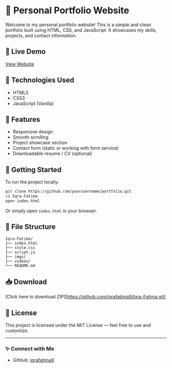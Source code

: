 # 💼 Personal Portfolio Website

Welcome to my personal portfolio website! This is a simple and clean portfolio built using HTML, CSS, and JavaScript. It showcases my skills, projects, and contact information.

## 📌 Live Demo

[View Website](https://iqra-fatima.vercel.app/)  

## 🧰 Technologies Used

- HTML5
- CSS3
- JavaScript (Vanilla)

## 📂 Features

- Responsive design
- Smooth scrolling
- Project showcase section
- Contact form (static or working with form service)
- Downloadable resume / CV (optional)

## 🚀 Getting Started

To run the project locally:

```bash
git clone https://github.com/yourusername/portfolio.git
cd Iqra-Fatima
open index.html
```

Or simply open `index.html` in your browser.

## 📁 File Structure

```
Iqra-Fatima/
├── index.html
├── style.css
├── script.js
├── imgs/
├── videos/
└── README.md
```

## 📥 Download

[Click here to download ZIP][https://github.com/iqrafatima9/Iqra-Fatima.git]

## 📝 License

This project is licensed under the MIT License — feel free to use and customize.

---

### ✨ Connect with Me

- GitHub: [iqrafatima9](https://github.com/iqrafatima9)
